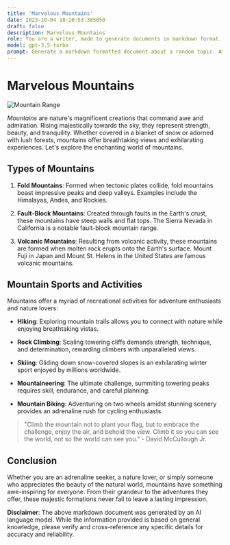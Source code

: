 ```yaml
---
title: 'Marvelous Mountains'
date: 2023-10-04 18:20:53.385050
draft: false
description: Marvelous Mountains
role: You are a writer, made to generate documents in markdown format. It is very important that all of the documents you generate are in valid markdown format.
model: gpt-3.5-turbo
prompt: Generate a markdown formatted document about a random topic. At the bottom, include a disclaimer explaining that the document was generated by you. The first line of the document should be the title. Make sure that the entire document is in proper markdown format, using a mix of various tags to make the document visually appealing.
---
```


# Marvelous Mountains

![Mountain Range](https://example.com/images/mountains.jpg)

*Mountains* are nature's magnificent creations that command awe and admiration. Rising majestically towards the sky, they represent strength, beauty, and tranquility. Whether covered in a blanket of snow or adorned with lush forests, mountains offer breathtaking views and exhilarating experiences. Let's explore the enchanting world of mountains.

## Types of Mountains

1. **Fold Mountains**: Formed when tectonic plates collide, fold mountains boast impressive peaks and deep valleys. Examples include the Himalayas, Andes, and Rockies.

2. **Fault-Block Mountains**: Created through faults in the Earth's crust, these mountains have steep walls and flat tops. The Sierra Nevada in California is a notable fault-block mountain range.

3. **Volcanic Mountains**: Resulting from volcanic activity, these mountains are formed when molten rock erupts onto the Earth's surface. Mount Fuji in Japan and Mount St. Helens in the United States are famous volcanic mountains.

## Mountain Sports and Activities

Mountains offer a myriad of recreational activities for adventure enthusiasts and nature lovers:

- **Hiking**: Exploring mountain trails allows you to connect with nature while enjoying breathtaking vistas.

- **Rock Climbing**: Scaling towering cliffs demands strength, technique, and determination, rewarding climbers with unparalleled views.

- **Skiing**: Gliding down snow-covered slopes is an exhilarating winter sport enjoyed by millions worldwide.

- **Mountaineering**: The ultimate challenge, summiting towering peaks requires skill, endurance, and careful planning.

- **Mountain Biking**: Adventuring on two wheels amidst stunning scenery provides an adrenaline rush for cycling enthusiasts.

> "Climb the mountain not to plant your flag, but to embrace the challenge, enjoy the air, and behold the view. Climb it so you can see the world, not so the world can see you." - David McCullough Jr.

## Conclusion

Whether you are an adrenaline seeker, a nature lover, or simply someone who appreciates the beauty of the natural world, mountains have something awe-inspiring for everyone. From their grandeur to the adventures they offer, these majestic formations never fail to leave a lasting impression.

**Disclaimer**: The above markdown document was generated by an AI language model. While the information provided is based on general knowledge, please verify and cross-reference any specific details for accuracy and reliability.